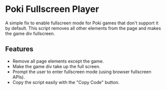 # Poki Fullscreen Player

A simple fix to enable fullscreen mode for Poki games that don't support it by default. This script removes all other elements from the page and makes the game div fullscreen.

## Features

- Remove all page elements except the game.
- Make the game div take up the full screen.
- Prompt the user to enter fullscreen mode (using browser fullscreen APIs).
- Copy the script easily with the "Copy Code" button.